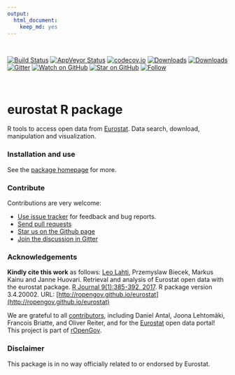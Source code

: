 ```yaml
---
output: 
  html_document: 
    keep_md: yes
---
```





<br>

<!--[![license](https://img.shields.io/github/license/mashape/apistatus.svg)]()-->
<!--[![DOI](https://zenodo.org/badge/DOI/10.5281/zenodo.399279.svg)](https://doi.org/10.5281/zenodo.399279)-->
<!--[![PRs Welcome][prs-badge]][prs]-->
<!--[![Code of Conduct][coc-badge]][coc]-->
[![Build Status](https://travis-ci.org/rOpenGov/eurostat.svg?branch=master)](https://travis-ci.org/rOpenGov/eurostat)
[![AppVeyor Status](https://ci.appveyor.com/api/projects/status/github/rOpenGov/eurostat?branch=master&svg=true)](https://ci.appveyor.com/project/rOpenGov/eurostat)
[![codecov.io](https://codecov.io/github/rOpenGov/eurostat/coverage.svg?branch=master)](https://codecov.io/github/rOpenGov/eurostat?branch=master)
[![Downloads](http://cranlogs.r-pkg.org/badges/grand-total/eurostat)](https://cran.r-project.org/package=eurostat)
[![Downloads](http://cranlogs.r-pkg.org/badges/eurostat)](https://cran.r-project.org/package=eurostat)
[![Gitter](https://badges.gitter.im/rOpenGov/eurostat.svg)](https://gitter.im/rOpenGov/eurostat?utm_source=badge&utm_medium=badge&utm_campaign=pr-badge)
[![Watch on GitHub][github-watch-badge]][github-watch]
[![Star on GitHub][github-star-badge]][github-star]
[![Follow](https://img.shields.io/twitter/follow/ropengov.svg?style=social)](https://twitter.com/intent/follow?screen_name=ropengov)


<!--[![Contributors](https://img.shields.io/github/contributors/cdnjs/cdnjs.svg?style=flat-square)](#contributors)-->

<!--[![License](https://img.shields.io/pypi/l/Django.svg)](https://opensource.org/licenses/BSD-2-Clause)-->

<!--[![Stories in Ready](http://badge.waffle.io/ropengov/eurostat.png?label=TODO)](http://waffle.io/ropengov/eurostat)-->
<!--[![CRAN version](http://www.r-pkg.org/badges/version/eurostat)](https://cran.r-project.org/package=eurostat)-->

<br>

# eurostat R package

<!-- README.md is generated from README.Rmd. Please edit that file -->

R tools to access open data from [Eurostat](http://ec.europa.eu/eurostat). Data search, download, manipulation and visualization. 


### Installation and use

See the [package homepage](http://ropengov.github.io/eurostat) for more.


### Contribute

Contributions are very welcome:

  * [Use issue tracker](https://github.com/ropengov/eurostat/issues) for feedback and bug reports.
  * [Send pull requests](https://github.com/ropengov/eurostat/)
  * [Star us on the Github page](https://github.com/ropengov/eurostat)
  * [Join the discussion in Gitter](https://gitter.im/rOpenGov/eurostat)


### Acknowledgements

**Kindly cite this work** as follows: [Leo Lahti](https://github.com/antagomir), Przemyslaw Biecek, Markus Kainu and Janne Huovari. Retrieval and analysis of Eurostat open data with the eurostat package. [R Journal 9(1):385-392, 2017](https://journal.r-project.org/archive/2017/RJ-2017-019/index.html). R package version 3.4.20002. URL: [http://ropengov.github.io/eurostat](http://ropengov.github.io/eurostat)

We are grateful to all [contributors](https://github.com/rOpenGov/eurostat/graphs/contributors), including Daniel Antal, Joona Lehtomäki, Francois Briatte, and Oliver Reiter, and for the [Eurostat](https://ec.europa.eu/eurostat/) open data portal! This project is part of [rOpenGov](http://ropengov.github.io).



### Disclaimer

This package is in no way officially related to or endorsed by Eurostat.


[chat-badge]: https://img.shields.io/badge/chat-on%20gitter-46BC99.svg?style=flat-square
[chat]: https://gitter.im/ropengov/eurostat?utm_source=badge&utm_medium=badge&utm_campaign=pr-badge&utm_content=badge
[build-badge]: https://img.shields.io/travis/ropengov/eurostat.svg?style=flat-square
[build]: https://travis-ci.org/ropengov/eurostat
[version-badge]: https://img.shields.io/npm/v/eurostat.svg?style=flat-square
[package]: https://www.npmjs.com/package/eurostat
[license-badge]: https://img.shields.io/npm/l/eurostat.svg?style=flat-square
[license]: https://github.com/ropengov/eurostat/blob/master/LICENSE
[prs-badge]: https://img.shields.io/badge/PRs-welcome-brightgreen.svg?style=flat-square
[prs]: http://makeapullrequest.com
[donate-badge]: https://img.shields.io/badge/$-support-green.svg?style=flat-square
[donate]: http://kcd.im/donate
[coc-badge]: https://img.shields.io/badge/code%20of-conduct-ff69b4.svg?style=flat-square
[coc]: https://github.com/ropengov/eurostat/blob/master/other/CODE_OF_CONDUCT.md
[implementations-badge]: https://img.shields.io/badge/%F0%9F%92%A1-implementations-8C8E93.svg?style=flat-square
[implementations]: https://github.com/ropengov/eurostat/blob/master/other/IMPLEMENTATIONS.md
[github-watch-badge]: https://img.shields.io/github/watchers/ropengov/eurostat.svg?style=social
[github-watch]: https://github.com/ropengov/eurostat/watchers
[github-star-badge]: https://img.shields.io/github/stars/ropengov/eurostat.svg?style=social
[github-star]: https://github.com/ropengov/eurostat/stargazers
[twitter]: https://twitter.com/intent/tweet?text=Check%20out%20eurostat!%20%E2%9C%A8%20Recognize%20all%20contributors,%20not%20just%20the%20ones%20who%20commit%20code%20%E2%9C%A8%20https://github.com/ropengov/eurostat%20%F0%9F%A4%97
[twitter-badge]: https://img.shields.io/twitter/url/https/github.com/ropengov/eurostat.svg?style=social
[emojis]: https://github.com/ropengov/eurostat#emoji-key
[eurostat]: https://github.com/ropengov/eurostat
